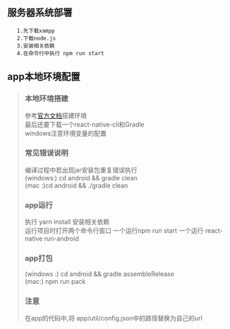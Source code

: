 ## 服务器系统部署
 ```
    1.先下载xampp
    2.下载node.js
    3.安装相关依赖
    4.在命令行中执行 npm run start
 ```
## app本地环境配置

> ### 本地环境搭建
> 参考[官方文档](https://reactnative.cn/docs/0.51/getting-started.html)搭建环境    
> 最后还要下载一个react-native-cli和Gradle    
> windows注意环境变量的配置
> ### 常见错误说明
> 编译过程中若出现jar安装包重复错误执行  
> (windows:) cd android && gradle clean  
> (mac :)cd android && ./gradle clean  
> ### app运行
> 执行 yarn install 安装相关依赖  
> 运行项目时打开两个命令行窗口 一个运行npm run start 一个运行 react-native run-android  
> ### app打包
> (windows :) cd android && gradle assembleRelease  
> (mac:) npm run pack 
> ### 注意
> 在app的代码中,将 app/util/config.json中的路径替换为自己的url